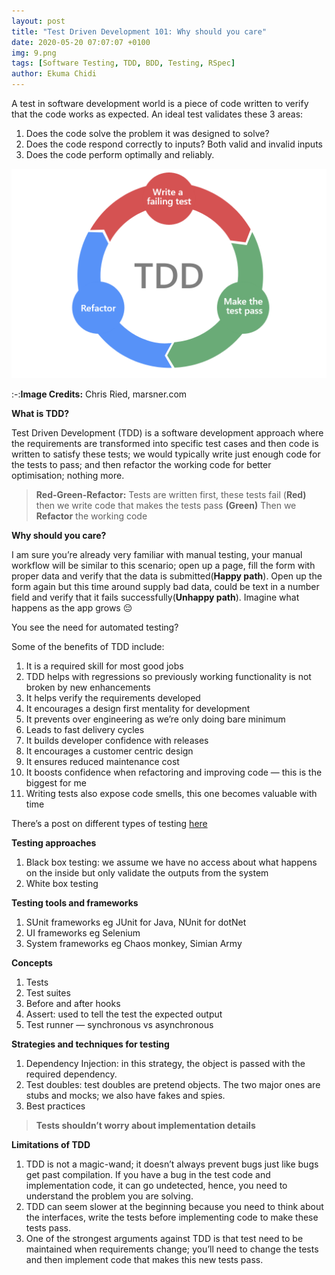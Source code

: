 ```yaml
---
layout: post
title: "Test Driven Development 101: Why should you care"
date: 2020-05-20 07:07:07 +0100
img: 9.png
tags: [Software Testing, TDD, BDD, Testing, RSpec]
author: Ekuma Chidi
---
```



A test in software development world is a piece of code written to verify that the code works as expected. An ideal test validates these 3 areas:

1.  Does the code solve the problem it was designed to solve?
2.  Does the code respond correctly to inputs? Both valid and invalid inputs
3.  Does the code perform optimally and reliably.

![](/images/pages/tdd.png)

:-:**Image Credits:** Chris Ried, marsner.com

**What is TDD?**

Test Driven Development (TDD) is a software development approach where the requirements are transformed into specific test cases and then code is written to satisfy these tests; we would typically write just enough code for the tests to pass; and then refactor the working code for better optimisation; nothing more.

> **Red-Green-Refactor:** Tests are written first, these tests fail (**Red)** then we write code that makes the tests pass **(Green)** Then we **Refactor** the working code

**Why should you care?**

I am sure you’re already very familiar with manual testing, your manual workflow will be similar to this scenario; open up a page, fill the form with proper data and verify that the data is submitted(**Happy path**). Open up the form again but this time around supply bad data, could be text in a number field and verify that it fails successfully(**Unhappy path**). Imagine what happens as the app grows 😔

You see the need for automated testing?

Some of the benefits of TDD include:

1.  It is a required skill for most good jobs
2.  TDD helps with regressions so previously working functionality is not broken by new enhancements
3.  It helps verify the requirements developed
4.  It encourages a design first mentality for development
5.  It prevents over engineering as we’re only doing bare minimum
6.  Leads to fast delivery cycles
7.  It builds developer confidence with releases
8.  It encourages a customer centric design
9.  It ensures reduced maintenance cost
10.  It boosts confidence when refactoring and improving code — this is the biggest for me
11.  Writing tests also expose code smells, this one becomes valuable with time

There’s a post on different types of testing [here](https://ekumachidi.gitlab.io/2019/10/29/Software-testing-introduction/)

**Testing approaches**

1.  Black box testing: we assume we have no access about what happens on the inside but only validate the outputs from the system
2.  White box testing

**Testing tools and frameworks**

1.  SUnit frameworks eg JUnit for Java, NUnit for dotNet
2.  UI frameworks eg Selenium
3.  System frameworks eg Chaos monkey, Simian Army

**Concepts**

1.  Tests
2.  Test suites
3.  Before and after hooks
4.  Assert: used to tell the test the expected output
5.  Test runner — synchronous vs asynchronous

**Strategies and techniques for testing**

1.  Dependency Injection: in this strategy, the object is passed with the required dependency.
2.  Test doubles: test doubles are pretend objects. The two major ones are stubs and mocks; we also have fakes and spies.
3.  Best practices

> **Tests shouldn’t worry about implementation details**

**Limitations of TDD**

1.  TDD is not a magic-wand; it doesn’t always prevent bugs just like bugs get past compilation. If you have a bug in the test code and implementation code, it can go undetected, hence, you need to understand the problem you are solving.
2.  TDD can seem slower at the beginning because you need to think about the interfaces, write the tests before implementing code to make these tests pass.
3.  One of the strongest arguments against TDD is that test need to be maintained when requirements change; you’ll need to change the tests and then implement code that makes this new tests pass.
